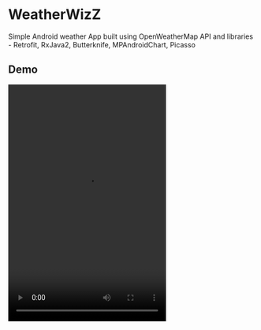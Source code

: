 # WeatherWizZ
Simple Android weather App built using OpenWeatherMap API and libraries - Retrofit, RxJava2, Butterknife, MPAndroidChart, Picasso

## Demo
<video src="demo/ScreenRecord.mp4" width="320" height="480" controls preload></video>
